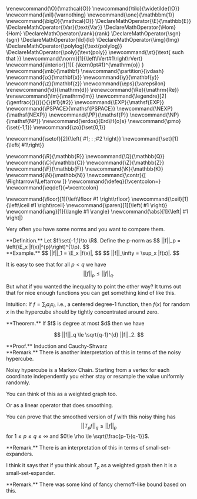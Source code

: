 \renewcommand{\O}{\mathcal{O}}
\newcommand{\tilo}{\widetilde{\O}}
\newcommand{\nil}{\varnothing}
\newcommand{\one}{\mathbbm{1}}
\newcommand{\bigO}{\mathcal{O}}
\DeclareMathOperator{\E}{\mathbb{E}}
\DeclareMathOperator{\Var}{\text{Var}}
\DeclareMathOperator{\Hom}{Hom}
\DeclareMathOperator{\rank}{rank}
\DeclareMathOperator{\sgn}{sgn}
\DeclareMathOperator{\Id}{Id}
\DeclareMathOperator{\img}{Img}
\DeclareMathOperator{\polylog}{\text{polylog}}
\DeclareMathOperator{\poly}{\text{poly}}
\newcommand{\st}{\text{ such that }}
\newcommand{\norm}[1]{\left\lVert#1\right\rVert}
\newcommand{\interior}[1]{ {\kern0pt#1}^{\mathrm{o}} }
\newcommand{\mb}{\mathbf}
\newcommand{\partition}{\vdash}
\newcommand{\x}{\mathbf{x}}
\newcommand{\y}{\mathbf{y}}
\newcommand{\z}{\mathbf{z}}
\newcommand{\eps}{\varepsilon}
\renewcommand{\d}{\mathrm{d}}
\renewcommand{\Re}{\mathrm{Re}}
\renewcommand{\Im}{\mathrm{Im}}
\newcommand{\legendre}[2]{\genfrac{(}{)}{}{}{#1}{#2}}
\newcommand{\EXP}{\mathsf{EXP}}
\newcommand{\PSPACE}{\mathsf{PSPACE}}
\newcommand{\NEXP}{\mathsf{NEXP}}
\newcommand{\PP}{\mathsf{P}}
\newcommand{\NP}{\mathsf{NP}}
\newcommand{\erdos}{Erd\H{o}s}
\newcommand{\pmo}{\set{-1,1}}
\newcommand{\zo}{\set{0,1}}


\newcommand{\setof}[2]{\left\{ #1\; : \;#2 \right\}}
\newcommand{\set}[1]{\left\{ #1\right\}}

\newcommand{\R}{\mathbb{R}}
\newcommand{\Q}{\mathbb{Q}}
\newcommand{\C}{\mathbb{C}}
\newcommand{\Z}{\mathbb{Z}}
\newcommand{\F}{\mathbb{F}}
\newcommand{\K}{\mathbb{K}}
\newcommand{\N}{\mathbb{N}}
\newcommand{\contr}{\[ \Rightarrow\!\Leftarrow \]}
\newcommand{\defeq}{\vcentcolon=}
\newcommand{\eqdef}{=\vcentcolon}

\newcommand{\floor}[1]{\left\lfloor #1 \right\rfloor}
\newcommand{\ceil}[1]{\left\lceil #1 \right\rceil}
\newcommand{\paren}[1]{\left( #1 \right)}
\newcommand{\ang}[1]{\langle #1 \rangle}
\newcommand{\abs}[1]{\left| #1 \right|}


Very often you have some norms and you want to compare them.

<div class="defn envbox">**Definition.**
Let $f:\set{-1,1}\to \R$. Define the p-norm as 
$$ ||f||_p = \left(\E_x |f(x)|^{p}\right)^{1/p}. $$ 
</div>
<div class="ex envbox">**Example.**
$$ ||f||_1 = \E_x |f(x)|, $$ 
$$ ||f||_\infty = \sup_x |f(x)|. $$ 
</div>

It is easy to see that for all $p<q$ we have
$$ ||f||_p \le ||f||_q. $$ 

But what if you wanted the inequality to point the other way?
It turns out that for nice enough functions you can get something
kind of like this.

Intuition:
If $f = \sum_i a_i x_i$, i.e., a centered degree-1 function, 
then  $f(x)$ for random $x$ in the hypercube should by tightly
concentrated around zero. 

<div class="thm envbox">**Theorem.**
If $f$ is degree at most $d$ then we have

$$ ||f||_q \le \sqrt{q-1}^{d} ||f||_2.  $$ 
</div>
<div class="pf envbox">**Proof.**
Induction and Cauchy-Shwarz
</div>

<div class="rmk envbox">**Remark.**
There is another interpretation of this in terms of the noisy
hypercube.

Noisy hypercube is a Markov Chain. Starting from a vertex for
each coordinate independently you either stay or resample the
value uniformly randomly.

You can think of this as a weighted graph too. 

Or as a linear operator that does smoothing.

You can prove that the smoothed version of $f$ with this noisy
thing has 
$$ ||T_\rho f||_q \le ||f||_p $$ 
for $1\le p\le q\le \infty$
and  $0\le \rho \le \sqrt{\frac{p-1}{q-1}}$.

</div>

<div class="rmk envbox">**Remark.**
There is an interpretation of this in terms of small-set-expanders.

I think it says that if you think about $T_\rho$ as a weighted
grpah then it is a small-set-expander.
</div>

<div class="rmk envbox">**Remark.**
There was some kind of fancy chernoff-like bound based on this.
</div>

